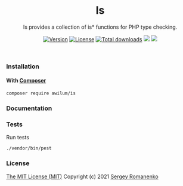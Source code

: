 <h1 align="center">Is</h1>
<p align="center">
Is provides a collection of is* functions for PHP type checking.
</p>
<p align="center">
<a href="https://github.com/Awilum/is/releases"><img alt="Version" src="https://img.shields.io/github/release/Awilum/is.svg?label=version&color=green"></a> <a href="https://github.com/Awilum/is"><img src="https://img.shields.io/badge/license-MIT-blue.svg?color=green" alt="License"></a> <a href="https://packagist.org/packages/awilum/is"><img src="https://poser.pugx.org/Awilum/is/downloads" alt="Total downloads"></a> <img src="https://github.com/Awilum/is/workflows/Static%20Analysis/badge.svg?branch=dev"> <img src="https://github.com/Awilum/is/workflows/Tests/badge.svg">
</p>

<br>

### Installation

#### With [Composer](https://getcomposer.org)

```
composer require awilum/is
```

### Documentation


### Tests

Run tests

```
./vendor/bin/pest
```

### License
[The MIT License (MIT)](https://github.com/Awilum/is/blob/master/LICENSE)
Copyright (c) 2021 [Sergey Romanenko](https://github.com/Awilum)
